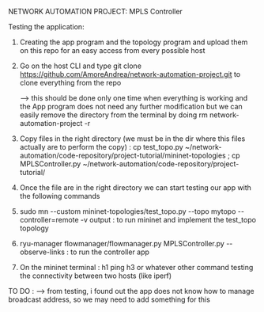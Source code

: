 NETWORK AUTOMATION PROJECT: MPLS Controller

Testing the application:

1) Creating the app program and the topology program and upload them on this repo for an easy access from every possible host

2) Go on the host CLI and type git clone https://github.com/AmoreAndrea/network-automation-project.git to clone everything from the repo

   --> this should be done only one time when everything is working and the App program does not need any further modification but we can easily remove the directory from the terminal by doing rm network-automation-project -r

4) Copy files in the right directory (we must be in the dir where this files actually are to perform the copy) : cp test_topo.py ~/network-automation/code-repository/project-tutorial/mininet-topologies ; cp MPLSController.py ~/network-automation/code-repository/project-tutorial/

5) Once the file are in the right directory we can start testing our app with the following commands

6) sudo mn --custom mininet-topologies/test_topo.py --topo mytopo --controller=remote -v output : to run mininet and implement the test_topo topology

7) ryu-manager flowmanager/flowmanager.py MPLSController.py --observe-links : to run the controller app

8) On the mininet terminal : h1 ping h3 or whatever other command testing the connectivity between two hosts (like iperf)

TO DO :
--> from testing, i found out the app does not know how to manage broadcast address, so we may need to add something for this
   
   
